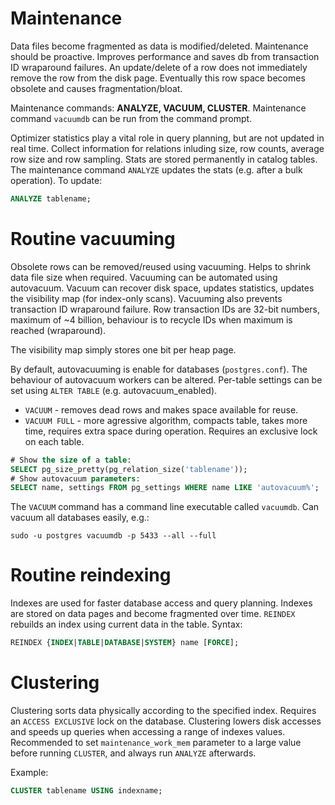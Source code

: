 # Maintenance

Data files become fragmented as data is modified/deleted. Maintenance
should be proactive. Improves performance and saves db from transaction
ID wraparound failures. An update/delete of a row does not immediately
remove the row from the disk page. Eventually this row space becomes
obsolete and causes fragmentation/bloat.

Maintenance commands: **ANALYZE, VACUUM, CLUSTER**. Maintenance command
``vacuumdb`` can be run from the command prompt.

Optimizer statistics play a vital role in query planning, but are not
updated in real time. Collect information for relations inluding size,
row counts, average row size and row sampling. Stats are stored
permanently in catalog tables. The maintenance command ``ANALYZE``
updates the stats (e.g. after a bulk operation). To update:

```sql
ANALYZE tablename;
```

# Routine vacuuming

Obsolete rows can be removed/reused using vacuuming. Helps to shrink
data file size when required. Vacuuming can be automated using
autovacuum. Vacuum can recover disk space, updates statistics, updates
the visibility map (for index-only scans). Vacuuming also prevents
transaction ID wraparound failure. Row transaction IDs are 32-bit numbers,
maximum of ~4 billion, behaviour is to recycle IDs when maximum is
reached (wraparound).

The visibility map simply stores one bit per heap page.

By default, autovacuuming is enable for databases (``postgres.conf``).
The behaviour of autovacuum workers can be altered. Per-table settings
can be set using ``ALTER TABLE`` (e.g. autovacuum_enabled).

* ``VACUUM`` - removes dead rows and makes space available for reuse.
* ``VACUUM FULL`` - more agressive algorithm, compacts table, takes
  more time, requires extra space during operation. Requires an
  exclusive lock on each table.

```sql
# Show the size of a table:
SELECT pg_size_pretty(pg_relation_size('tablename'));
# Show autovacuum parameters:
SELECT name, settings FROM pg_settings WHERE name LIKE 'autovacuum%';
```

The ``VACUUM`` command has a command line executable called
``vacuumdb``. Can vacuum all databases easily, e.g.:

```
sudo -u postgres vacuumdb -p 5433 --all --full
```

# Routine reindexing

Indexes are used for faster database access and query planning. Indexes
are stored on data pages and become fragmented over time. ``REINDEX``
rebuilds an index using current data in the table. Syntax:

```sql
REINDEX {INDEX|TABLE|DATABASE|SYSTEM} name [FORCE];
```

# Clustering

Clustering sorts data physically according to the specified index.
Requires an ``ACCESS EXCLUSIVE`` lock on the database. Clustering lowers
disk accesses and speeds up queries when accessing a range of indexes
values. Recommended to set ``maintenance_work_mem`` parameter to a large
value before running ``CLUSTER``, and always run ``ANALYZE`` afterwards.

Example:

```sql
CLUSTER tablename USING indexname;
```
